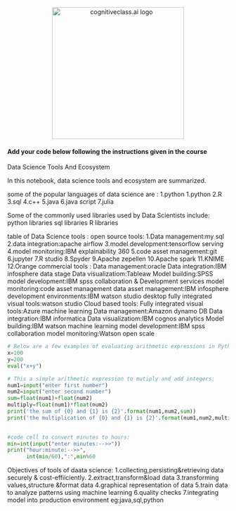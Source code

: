<center>
    <img src="https://cf-courses-data.s3.us.cloud-object-storage.appdomain.cloud/IBMDeveloperSkillsNetwork-DS0105EN-SkillsNetwork/labs/Module2/images/SN_web_lightmode.png" width="300" alt="cognitiveclass.ai logo">
</center>


#### Add your code below following the instructions given in the course


Data Science Tools And Ecosystem

In this notebook, data science tools and ecosystem are summarized.

some of the popular languages of data science are :
1.python
1.python
2.R
3.sql
4.c++
5.java
6.java script
7.julia

Some of the commonly used libraries used by Data Scientists include:
​
python libraries
sql libraries
R libraries

table of Data Science tools :
open source tools:
1.Data management:my sql
2.data integration:apache airflow
3.model development:tensorflow serving
4.model monitoring:IBM explainability 360
5.code asset management:git 
6.jupyter
7.R studio
8.Spyder
9.Apache zepellen
10.Apache spark
11.KNIME
12.Orange
commercial tools :
Data management:oracle
Data integration:IBM infosphere data stage
Data visualizatiom:Tableaw
Model building:SPSS
model development:IBM spss collaboration & Development services
model monitoring:code asset management
data asset management:IBM infosphere
development environments:IBM watson studio desktop
fully integrated visual tools:watson studio 
Cloud based tools:
Fully integrated visual tools:Azure machine learning
Data management:Amazon dynamo DB 
Data integration:IBM informatica
Data visualizatiom:IBM cognos analytics
Model building:IBM watson machine learning
model development:IBM spss collaboration 
model monitoring:Watson open scale 


```python
# Below are a few examples of evaluating arithmetic expressions in Python:
x=100
y=200
eval("x+y")
```


```python
# This a simple arithmetic expression to mutiply and add integers:
num1=input("enter first number")
num2=input("enter second number")
sum=float(num1)+float(num2)
multiply=float(num1)*float(num2)
print('the sum of {0} and {1} is {2}'.format(num1,num2,sum))
print('the multiplication of {0} and {1} is {2}'.format(num1,num2,multiply)
​
```


```python
#code cell to convert minutes to hours:
min=int(input("enter minutes:-->>"))
print("hour:minute:-->>",
      int(min/60),":",min%60
```

Objectives of tools of daata science:
1.collecting,persisting&retrieving data securely & cost-effiiciently.
2.extract,transform&load data
3.transforming values,structure &format data
4.graphical representation of data
5.train data to analyze patterns using machine learning
6.quality checks
7.integrating model into production environment
eg:java,sql,python
